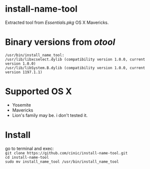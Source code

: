 # install-name-tool
Extracted tool from *Essentials.pkg* OS X Mavericks.

# Binary versions from _otool_
`/usr/bin/install_name_tool:`  
  `/usr/lib/libxcselect.dylib (compatibility version 1.0.0, current version 1.0.0)`  
  `/usr/lib/libSystem.B.dylib (compatibility version 1.0.0, current version 1197.1.1)`  

# Supported OS X
* Yosemite
* Mavericks
* Lion's family may be. i don't tested it.

# Install
go to terminal and exec:  
`git clone https://github.com/cinic/install-name-tool.git`   
`cd install-name-tool`  
`sudo mv install_name_tool /usr/bin/install_name_tool`   
